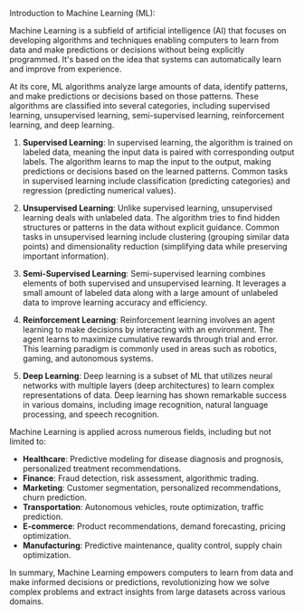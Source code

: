 Introduction to Machine Learning (ML):

Machine Learning is a subfield of artificial intelligence (AI) that focuses on developing algorithms and techniques enabling computers to learn from data and make predictions or decisions without being explicitly programmed. It's based on the idea that systems can automatically learn and improve from experience.

At its core, ML algorithms analyze large amounts of data, identify patterns, and make predictions or decisions based on those patterns. These algorithms are classified into several categories, including supervised learning, unsupervised learning, semi-supervised learning, reinforcement learning, and deep learning.

1. **Supervised Learning**: In supervised learning, the algorithm is trained on labeled data, meaning the input data is paired with corresponding output labels. The algorithm learns to map the input to the output, making predictions or decisions based on the learned patterns. Common tasks in supervised learning include classification (predicting categories) and regression (predicting numerical values).

2. **Unsupervised Learning**: Unlike supervised learning, unsupervised learning deals with unlabeled data. The algorithm tries to find hidden structures or patterns in the data without explicit guidance. Common tasks in unsupervised learning include clustering (grouping similar data points) and dimensionality reduction (simplifying data while preserving important information).

3. **Semi-Supervised Learning**: Semi-supervised learning combines elements of both supervised and unsupervised learning. It leverages a small amount of labeled data along with a large amount of unlabeled data to improve learning accuracy and efficiency.

4. **Reinforcement Learning**: Reinforcement learning involves an agent learning to make decisions by interacting with an environment. The agent learns to maximize cumulative rewards through trial and error. This learning paradigm is commonly used in areas such as robotics, gaming, and autonomous systems.

5. **Deep Learning**: Deep learning is a subset of ML that utilizes neural networks with multiple layers (deep architectures) to learn complex representations of data. Deep learning has shown remarkable success in various domains, including image recognition, natural language processing, and speech recognition.

Machine Learning is applied across numerous fields, including but not limited to:

- **Healthcare**: Predictive modeling for disease diagnosis and prognosis, personalized treatment recommendations.
- **Finance**: Fraud detection, risk assessment, algorithmic trading.
- **Marketing**: Customer segmentation, personalized recommendations, churn prediction.
- **Transportation**: Autonomous vehicles, route optimization, traffic prediction.
- **E-commerce**: Product recommendations, demand forecasting, pricing optimization.
- **Manufacturing**: Predictive maintenance, quality control, supply chain optimization.

In summary, Machine Learning empowers computers to learn from data and make informed decisions or predictions, revolutionizing how we solve complex problems and extract insights from large datasets across various domains.
```




```
